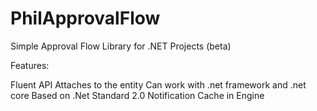 # PhilApprovalFlow
Simple Approval Flow Library for .NET Projects (beta)

Features:

Fluent API
Attaches to the entity
Can work with .net framework and .net core
Based on .Net Standard 2.0
Notification Cache in Engine


